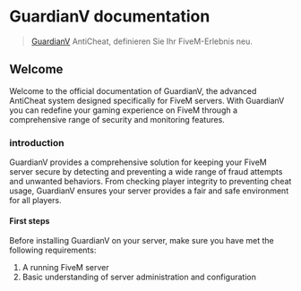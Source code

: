 # GuardianV documentation

> [GuardianV](https://guardianv.de/) AntiCheat, definieren Sie Ihr FiveM-Erlebnis neu.

## Welcome

Welcome to the official documentation of GuardianV, the advanced AntiCheat system designed specifically for FiveM servers. With GuardianV you can redefine your gaming experience on FiveM through a comprehensive range of security and monitoring features.

### introduction

GuardianV provides a comprehensive solution for keeping your FiveM server secure by detecting and preventing a wide range of fraud attempts and unwanted behaviors. From checking player integrity to preventing cheat usage, GuardianV ensures your server provides a fair and safe environment for all players.


#### First steps

Before installing GuardianV on your server, make sure you have met the following requirements:

1. A running FiveM server
2. Basic understanding of server administration and configuration
